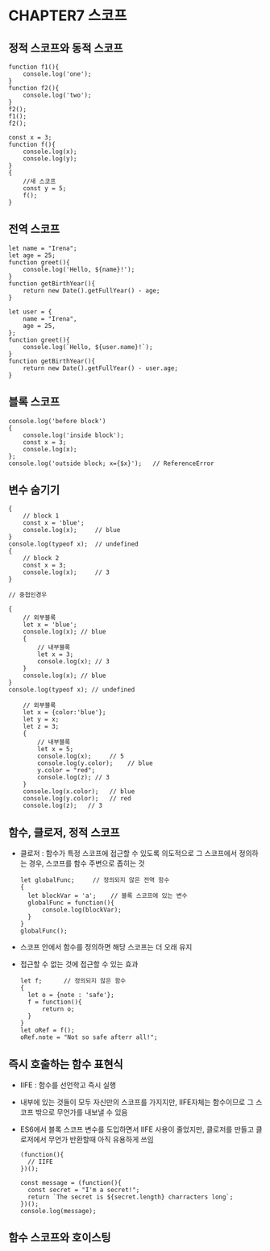 # CHAPTER7 스코프

## 정적 스코프와 동적 스코프

```text
function f1(){
    console.log('one');
}
function f2(){
    console.log('two');
}
f2();
f1();
f2();
```

```text
const x = 3;
function f(){
    console.log(x);
    console.log(y);
}
{
    //새 스코프
    const y = 5;
    f();
}
```

## 전역 스코프

```text
let name = "Irena";
let age = 25;
function greet(){
    console.log('Hello, ${name}!');
}
function getBirthYear(){
    return new Date().getFullYear() - age;
}
```

```text
let user = {
    name = "Irena",
    age = 25,
};
function greet(){
    console.log(`Hello, ${user.name}!`);
}
function getBirthYear(){
    return new Date().getFullYear() - user.age;
}
```

## 블록 스코프

```text
console.log('before block')
{
    console.log('inside block');
    const x = 3;
    console.log(x);
};
console.log('outside block; x={$x}');   // ReferenceError
```

## 변수 숨기기

```text
{
    // block 1
    const x = 'blue';
    console.log(x);     // blue
}
console.log(typeof x);  // undefined
{
    // block 2
    const x = 3;
    console.log(x);     // 3
}
```

```text
// 중첩인경우

{
    // 외부블록
    let x = 'blue';
    console.log(x); // blue
    {
        // 내부블록
        let x = 3;
        console.log(x); // 3
    }
    console.log(x); // blue
}
console.log(typeof x); // undefined
```

```text
    // 외부블록
    let x = {color:'blue'};
    let y = x;
    let z = 3;
    {
        // 내부블록
        let x = 5;
        console.log(x);     // 5
        console.log(y.color);    // blue
        y.color = "red";
        console.log(z); // 3
    }
    console.log(x.color);   // blue
    console.log(y.color);   // red
    console.log(z);   // 3
```

## 함수, 클로저, 정적 스코프

* 클로저 : 함수가 특정 스코프에 접근할 수 있도록 의도적으로 그 스코프에서 정의하는 경우, 스코프를 함수 주변으로 좁히는 것

  ```text
  let globalFunc;     // 정의되지 않은 전역 함수
  {
    let blockVar = 'a';    // 블록 스코프에 있는 변수
    globalFunc = function(){
        console.log(blockVar);
    }
  }
  globalFunc();
  ```

* 스코프 안에서 함수를 정의하면 해당 스코프는 더 오래 유지
* 접근할 수 없는 것에 접근할 수 있는 효과

  ```text
  let f;      // 정의되지 않은 함수
  {
    let o = {note : 'safe'};
    f = function(){
        return o;
    }
  }
  let oRef = f();
  oRef.note = "Not so safe afterr all!";
  ```

## 즉시 호출하는 함수 표현식

* IIFE : 함수를 선언학고 즉시 실행
* 내부에 있는 것들이 모두 자신만의 스코프를 가지지만, IIFE자체는 함수이므로 그 스코프 밖으로 무언가를 내보낼 수 있음
* ES6에서 블록 스코프 변수를 도입하면서 IIFE 사용이 줄었지만, 클로저를 만들고 클로저에서 무언가 반환할때 아직 유용하게 쓰임

  ```text
  (function(){
    // IIFE
  })();
  ```

  ```text
  const message = (function(){
    const secret = "I'm a secret!";
    return `The secret is ${secret.length} charracters long`;
  })();
  console.log(message);
  ```

## 함수 스코프와 호이스팅

